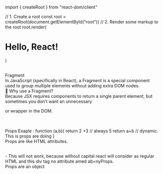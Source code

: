 <!-- statement is used in React 18+ to create a root for rendering a React application. -->
import { createRoot } from "react-dom/client"

<!-- legacy example for createRoot -->
<!-- import React from "react";
import ReactDOM from "react-dom"; -->
<!-- ReactDOM.render(<App />, document.getElementById("root")); -->

<!-- createElement -->
<!-- The import { createElement } from "react" statement is used to create React elements without JSX. Its just a regular jacascript object -->
<!-- React.createElement(type, props, ...children); -->


<!-- creating elements using createRoot-->
// 1. Create a root
const root = createRoot(document.getElementById("root"))
// 2. Render some markup to the root
root.render(<h1>Hello, React!</h1>) 
<br><br>

Fragment<br>
In JavaScript (specifically in React), a Fragment is a special component used to group multiple elements without adding extra DOM nodes.
<br>
🧩 Why use a Fragment?<br>
Because JSX requires components to return a single parent element, but sometimes you don’t want an unnecessary <div> or wrapper in the DOM.

<br><br>
Props
Exaple : function (a,b){
    return 2 +3 // always 5
    return a+b // dynamic. This is props are doing
}
<br>
Props are like HTML attributes. 
<br><br>
<div anyProps={true}> - This will not work, because without capital react will consider as regular HTML and this div tag no attribute amed ab=nyProps. <br>
Props are an object <br><br>